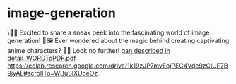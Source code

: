 # image-generation
\🎨✨ Excited to share a sneak peek into the fascinating world of image generation! 🌟🖼️  Ever wondered about the magic behind creating captivating anime characters? 🤔✨ Look no further!
[gan described in detail_WORDToPDF.pdf](https://github.com/22meiwf/image-generation/files/15366008/gan.described.in.detail_WORDToPDF.pdf)
https://colab.research.google.com/drive/1k19zJP7mvEojPEC4Vde9zClUF7B9jyAL#scrollTo=WBuSIXUceOz_
